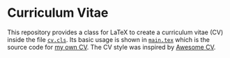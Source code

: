# Curriculum Vitae

This repository provides a class for LaTeX to create a curriculum vitae (CV) inside the file [`cv.cls`](cv.cls).
Its basic usage is shown in [`main.tex`](main.tex) which is the source code for [my own CV](main.pdf).
The CV style was inspired by [Awesome CV](https://github.com/posquit0/Awesome-CV).